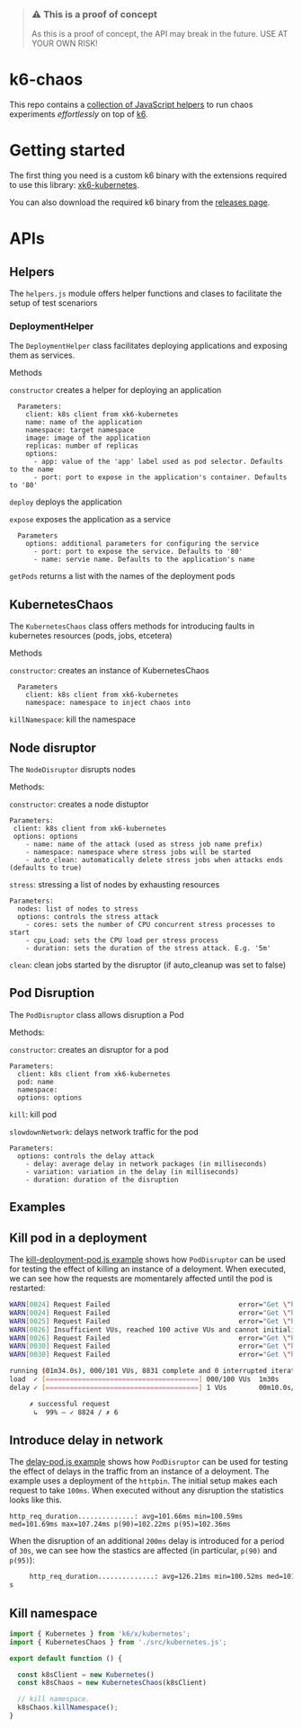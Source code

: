 > ### ⚠️ This is a proof of concept
>
> As this is a proof of concept, the API may break in the future. USE AT YOUR OWN RISK!

# k6-chaos

This repo contains a [collection of JavaScript helpers](./src/chaos.js) to run chaos experiments *effortlessly* on top of [k6](https://k6.io).

# Getting started

The first thing you need is a custom k6 binary with the extensions required to use this library: [xk6-kubernetes](https://github.com/grafana/xk6-kubernetes). 

You can also download the required k6 binary from the [releases page](https://github.com/grafana/k6-jslib-chaos/releases).


# APIs

## Helpers

The `helpers.js` module offers helper functions and clases to facilitate the setup of test scenariors

### DeploymentHelper

The `DeploymentHelper` class facilitates deploying applications and exposing them as services.

Methods

`constructor` creates a helper for deploying an application

      Parameters:
        client: k8s client from xk6-kubernetes
        name: name of the application
        namespace: target namespace
        image: image of the application
        replicas: number of replicas
        options:
          - app: value of the 'app' label used as pod selector. Defaults to the name
          - port: port to expose in the application's container. Defaults to '80' 

`deploy` deploys the application

`expose` exposes the application as a service

      Parameters
        options: additional parameters for configuring the service
          - port: port to expose the service. Defaults to '80'
          - name: servie name. Defaults to the application's name

`getPods` returns a list with the names of the deployment pods


## KubernetesChaos

The `KubernetesChaos` class offers methods for introducing faults in kubernetes resources (pods, jobs, etcetera)

Methods

`constructor`: creates an instance of KubernetesChaos

      Parameters
        client: k8s client from xk6-kubernetes
        namespace: namespace to inject chaos into

`killNamespace`: kill the namespace


## Node disruptor

The `NodeDisruptor` disrupts nodes

Methods:

`constructor`: creates a node distuptor

    Parameters:
     client: k8s client from xk6-kubernetes
     options: options
        - name: name of the attack (used as stress job name prefix)
        - namespace: namespace where stress jobs will be started
        - auto_clean: automatically delete stress jobs when attacks ends (defaults to true)

`stress`: stressing a list of nodes by exhausting resources

    Parameters:
      nodes: list of nodes to stress
      options: controls the stress attack
        - cores: sets the number of CPU concurrent stress processes to start
        - cpu_Load: sets the CPU load per stress process
        - duration: sets the duration of the stress attack. E.g. '5m'

`clean`: clean jobs started by the disruptor (if auto_cleanup was set to false)

## Pod Disruption

The `PodDisruptor` class allows disruption a Pod

Methods:

`constructor`: creates an disruptor for a pod

    Parameters:
      client: k8s client from xk6-kubernetes
      pod: name
      namespace:
      options: options

`kill`: kill pod

`slowdownNetwork`: delays network traffic for the pod 

    Parameters:
      options: controls the delay attack
        - delay: average delay in network packages (in milliseconds)
        - variation: variation in the delay (in milliseconds)
        - duration: duration of the disruption 

## Examples


## Kill pod in a deployment

The [kill-deployment-pod.js example](examples/kill-deployment-pod.js) shows how `PodDisruptor` can be used for testing the effect of killing an instance of a deloyment. When executed, we can see how the requests are momentarely affected until the pod is restarted:


```bash
WARN[0024] Request Failed                                error="Get \"http://172.18.255.200\": dial tcp 172.18.255.200:80: connect: connection refused"
WARN[0024] Request Failed                                error="Get \"http://172.18.255.200\": dial tcp 172.18.255.200:80: connect: connection refused"
WARN[0025] Request Failed                                error="Get \"http://172.18.255.200\": dial tcp 172.18.255.200:80: connect: connection refused"
WARN[0026] Insufficient VUs, reached 100 active VUs and cannot initialize more  executor=constant-arrival-rate scenario=load
WARN[0026] Request Failed                                error="Get \"http://172.18.255.200\": dial tcp 172.18.255.200:80: connect: connection refused"
WARN[0030] Request Failed                                error="Get \"http://172.18.255.200\": dial tcp 172.18.255.200:80: connect: no route to host"
WARN[0030] Request Failed                                error="Get \"http://172.18.255.200\": dial tcp 172.18.255.200:80: connect: no route to host"

running (01m34.0s), 000/101 VUs, 8831 complete and 0 interrupted iterations
load  ✓ [======================================] 000/100 VUs  1m30s           100.00 iters/s
delay ✓ [======================================] 1 VUs        00m10.0s/10m0s  1/1 shared iters

     ✗ successful request
      ↳  99% — ✓ 8824 / ✗ 6

```

## Introduce delay in network

The [delay-pod.js example](examples/delay-pod.js) shows how `PodDisruptor` can be used for testing the effect of delays in the traffic from an instance of a deloyment. The example uses a deployment of the `httpbin`. The initial setup makes each request to take `100ms`. When executed without any disruption the statistics looks like this.

```
http_req_duration..............: avg=101.66ms min=100.59ms med=101.69ms max=107.24ms p(90)=102.22ms p(95)=102.36ms
```

When the disruption of an additional `200ms` delay is introduced for a period of `30s`, we can see how the stastics are affected (in particular, `p(90)` and `p(95)`):

```bash
     http_req_duration..............: avg=126.21ms min=100.52ms med=101.7ms  max=952.95ms p(90)=301.28ms p(95)=301.8ms 
s
```

## Kill namespace

```javascript
import { Kubernetes } from 'k6/x/kubernetes';
import { KubernetesChaos } from './src/kubernetes.js';

export default function () {

  const k8sClient = new Kubernetes()
  const k8sChaos = new KubernetesChaos(k8sClient)

  // kill namespace.
  k8sChaos.killNamespace();
}
```